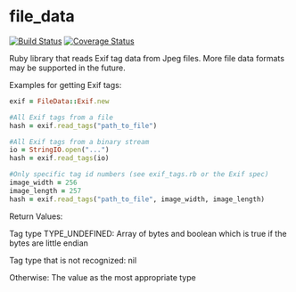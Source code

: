 file_data
=========

[![Build Status](https://travis-ci.org/ScottHaney/file_data.svg?branch=master)](https://travis-ci.org/ScottHaney/file_data)
[![Coverage Status](https://coveralls.io/repos/github/ScottHaney/file_data/badge.svg?branch=master)](https://coveralls.io/github/ScottHaney/file_data?branch=master)

Ruby library that reads Exif tag data from Jpeg files. More file data formats may be supported in the future.

Examples for getting Exif tags:

```ruby
exif = FileData::Exif.new

#All Exif tags from a file
hash = exif.read_tags("path_to_file")

#All Exif tags from a binary stream
io = StringIO.open("...")
hash = exif.read_tags(io)

#Only specific tag id numbers (see exif_tags.rb or the Exif spec)
image_width = 256
image_length = 257
hash = exif.read_tags("path_to_file", image_width, image_length)
```

Return Values:

Tag type TYPE_UNDEFINED: Array of bytes and boolean which is true if the bytes are little endian

Tag type that is not recognized: nil

Otherwise: The value as the most appropriate type